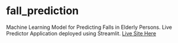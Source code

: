 # fall_prediction

Machine Learning Model for Predicting Falls in Elderly Persons.
Live Predictor Application deployed using Streamlit.
[Live Site Here](https://fallprediction.streamlit.app)
